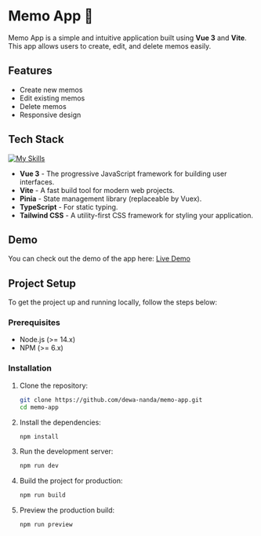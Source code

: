 # Memo App 📝

Memo App is a simple and intuitive application built using **Vue 3** and **Vite**. This app allows users to create, edit, and delete memos easily.

## Features

- Create new memos
- Edit existing memos
- Delete memos
- Responsive design

## Tech Stack
[![My Skills](https://skillicons.dev/icons?i=vue,vite,pinia,ts,tailwind)](https://skillicons.dev)

- **Vue 3** - The progressive JavaScript framework for building user interfaces.
- **Vite** - A fast build tool for modern web projects.
- **Pinia** - State management library (replaceable by Vuex).
- **TypeScript** - For static typing.
- **Tailwind CSS** - A utility-first CSS framework for styling your application.

## Demo

You can check out the demo of the app here: [Live Demo](https://ket-memo-app.netlify.app/)

## Project Setup

To get the project up and running locally, follow the steps below:

### Prerequisites

- Node.js (>= 14.x)
- NPM (>= 6.x)

### Installation

1. Clone the repository:
   ```bash
   git clone https://github.com/dewa-nanda/memo-app.git
   cd memo-app
2. Install the dependencies:
   ```bash
   npm install
4. Run the development server:
   ```bash
   npm run dev
6. Build the project for production:
   ```bash
   npm run build
8. Preview the production build:
   ```bash
   npm run preview

